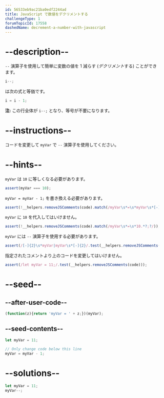 ```yaml
---
id: 56533eb9ac21ba0edf2244ad
title: JavaScript で数値をデクリメントする
challengeType: 1
forumTopicId: 17558
dashedName: decrement-a-number-with-javascript
---
```


# --description--

`--` 演算子を使用して簡単に変数の値を 1 減らす (<dfn>デクリメント</dfn>する) ことができます。

```js
i--;
```

は次の式と等価です。

```js
i = i - 1;
```

**注:** この行全体が `i--;` となり、等号が不要になります。

# --instructions--

コードを変更して `myVar` で `--` 演算子を使用してください。

# --hints--

`myVar` は `10` に等しくなる必要があります。

```js
assert(myVar === 10);
```

`myVar = myVar - 1;` を書き換える必要があります。

```js
assert(!__helpers.removeJSComments(code).match(/myVar\s*=\s*myVar\s*[-]\s*1.*?;?/));
```

`myVar` に `10` を代入してはいけません。

```js
assert(!__helpers.removeJSComments(code).match(/myVar\s*=\s*10.*?;?/));
```

`myVar` には `--` 演算子を使用する必要があります。

```js
assert(/[-]{2}\s*myVar|myVar\s*[-]{2}/.test(__helpers.removeJSComments(code)));
```

指定されたコメントより上のコードを変更してはいけません。

```js
assert(/let myVar = 11;/.test(__helpers.removeJSComments(code)));
```

# --seed--

## --after-user-code--

```js
(function(z){return 'myVar = ' + z;})(myVar);
```

## --seed-contents--

```js
let myVar = 11;

// Only change code below this line
myVar = myVar - 1;
```

# --solutions--

```js
let myVar = 11;
myVar--;
```

